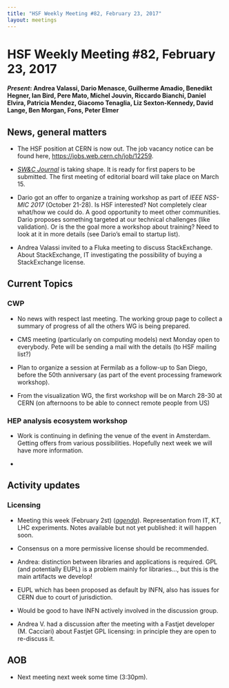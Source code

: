```yaml
---
title: "HSF Weekly Meeting #82, February 23, 2017"
layout: meetings
---
```


# HSF Weekly Meeting #82, February 23, 2017

#### *Present*: Andrea Valassi, Dario Menasce, Guilherme Amadio, Benedikt Hegner, Ian Bird, Pere Mato, Michel Jouvin, Riccardo Bianchi, Daniel Elvira, Patricia Mendez, Giacomo Tenaglia, Liz Sexton-Kennedy, David Lange, Ben Morgan, Fons, Peter Elmer

## News, general matters

-   The HSF position at CERN is now out. The job vacancy notice can be found here, https://jobs.web.cern.ch/job/12259.

<!-- -->

-   [*SW&C Journal*](http://www.springer.com/physics/particle+and+nuclear+physics/journal/41781) is taking shape. It is ready for first papers to be submitted. The first meeting of editorial board will take place on March 15.

-   Dario got an offer to organize a training workshop as part of *IEEE NSS-MIC 2017* (October 21-28). Is HSF interested? Not completely clear what/how we could do. A good opportunity to meet other communities. Dario proposes something targeted at our technical challenges (like validation). Or is the the goal more a workshop about training? Need to look at it in more details (see Dario’s email to startup list).

-   Andrea Valassi invited to a Fluka meeting to discuss StackExchange. About StackExchange, IT investigating the possibility of buying a StackExchange license.

## Current Topics

### CWP

-   No news with respect last meeting. The working group page to collect a summary of progress of all the others WG is being prepared.

-   CMS meeting (particularly on computing models) next Monday open to everybody. Pete will be sending a mail with the details (to HSF mailing list?)

-   Plan to organize a session at Fermilab as a follow-up to San Diego, before the 50th anniversary (as part of the event processing framework workshop).

-   From the visualization WG, the first workshop will be on March 28-30 at CERN (on afternoons to be able to connect remote people from US)

### HEP analysis ecosystem workshop

-   Work is continuing in defining the venue of the event in Amsterdam. Getting offers from various possibilities. Hopefully next week we will have more information.

<!-- -->

-   

## Activity updates

### Licensing

-   Meeting this week (February 2st) ([*agenda*](https://indico.cern.ch/event/614901/)). Representation from IT, KT, LHC experiments. Notes available but not yet published: it will happen soon.

-   Consensus on a more permissive license should be recommended.

-   Andrea: distinction between libraries and applications is required. GPL (and potentially EUPL) is a problem mainly for libraries…, but this is the main artifacts we develop!

-   EUPL which has been proposed as default by INFN, also has issues for CERN due to court of jurisdiction.

-   Would be good to have INFN actively involved in the discussion group.

-   Andrea V. had a discussion after the meeting with a Fastjet developer (M. Cacciari) about Fastjet GPL licensing: in principle they are open to re-discuss it.

## AOB

-   Next meeting next week some time (3:30pm).



